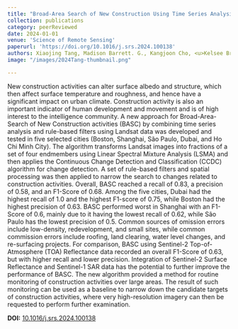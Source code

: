 ```yaml
---
title: "Broad-Area Search of New Construction Using Time Series Analysis"
collection: publications
category: peerReviewed
date: 2024-01-01
venue: 'Science of Remote Sensing'
paperurl: 'https://doi.org/10.1016/j.srs.2024.100138'
authors: Xiaojing Tang, Madison Barrett. G., Kangjoon Cho, <u>Kelsee Bratley</u>, Katelyn Tarrio, Yingtong Zhang, Hangfeng Gu, Peter Rasmussen, Marc Bosch, & Curtis Woodcock
image: "/images/2024Tang-thumbnail.png"

---
```


New construction activities can alter surface albedo and structure, which then affect surface temperature and roughness, and hence have a significant impact on urban climate. Construction activity is also an important indicator of human development and movement and is of high interest to the intelligence community. A new approach for Broad-Area-Search of New Construction activities (BASC) by combining time series analysis and rule-based filters using Landsat data was developed and tested in five selected cities (Boston, Shanghai, São Paulo, Dubai, and Ho Chi Minh City). The algorithm transforms Landsat images into fractions of a set of four endmembers using Linear Spectral Mixture Analysis (LSMA) and then applies the Continuous Change Detection and Classification (CCDC) algorithm for change detection. A set of rule-based filters and spatial processing was then applied to narrow the search to changes related to construction activities. Overall, BASC reached a recall of 0.83, a precision of 0.58, and an F1-Score of 0.68. Among the five cities, Dubai had the highest recall of 1.0 and the highest F1-score of 0.75, while Boston had the highest precision of 0.63. BASC performed worst in Shanghai with an F1-Score of 0.6, mainly due to it having the lowest recall of 0.62, while São Paulo has the lowest precision of 0.5. Common sources of omission errors include low-density, redevelopment, and small sites, while common commission errors include roofing, land clearing, water level changes, and re-surfacing projects. For comparison, BASC using Sentinel-2 Top-of-Atmosphere (TOA) Reflectance data recorded an overall F1-Score of 0.63, but with higher recall and lower precision. Integration of Sentinel-2 Surface Reflectance and Sentinel-1 SAR data has the potential to further improve the performance of BASC. The new algorithm provided a method for routine monitoring of construction activities over large areas. The result of such monitoring can be used as a baseline to narrow down the candidate targets of construction activities, where very high-resolution imagery can then be requested to perform further examination.

**DOI:** [10.1016/j.srs.2024.100138](https://doi.org/10.1016/j.srs.2024.100138)
